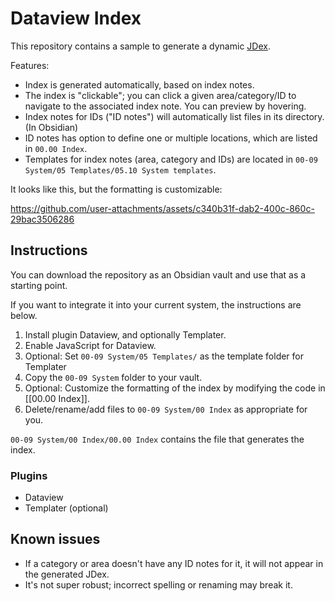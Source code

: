 # Dataview Index

This repository contains a sample to generate a dynamic
[JDex](https://johnnydecimal.com/10-19-concepts/11-core/11.05-the-index/).

Features:

 - Index is generated automatically, based on index notes.
 - The index is "clickable"; you can click a given area/category/ID to navigate
   to the associated index note. You can preview by hovering.
 - Index notes for IDs ("ID notes") will automatically list files in its
   directory. (In Obsidian)
 - ID notes has option to define one or multiple locations, which are listed in
   `00.00 Index`.
 - Templates for index notes (area, category and IDs) are located in
   `00-09 System/05 Templates/05.10 System templates`.

It looks like this, but the formatting is customizable:

https://github.com/user-attachments/assets/c340b31f-dab2-400c-860c-29bac3506286

## Instructions

You can download the repository as an Obsidian vault and use that as a starting
point.

If you want to integrate it into your current system, the instructions are
below.

1. Install plugin Dataview, and optionally Templater.
2. Enable JavaScript for Dataview.
3. Optional: Set `00-09 System/05 Templates/` as the template folder for
   Templater
4. Copy the `00-09 System` folder to your vault.
5. Optional: Customize the formatting of the index by modifying the code in
   [[00.00 Index]].
6. Delete/rename/add files to `00-09 System/00 Index` as appropriate for you.

`00-09 System/00 Index/00.00 Index` contains the file that generates the
  index.


### Plugins

- Dataview
- Templater (optional)

## Known issues

- If a category or area doesn't have any ID notes for it, it will not appear in
  the generated JDex.
- It's not super robust; incorrect spelling or renaming may break it.
